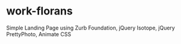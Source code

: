# work-florans

Simple Landing Page using Zurb Foundation, jQuery Isotope, jQuery PrettyPhoto, Animate CSS

